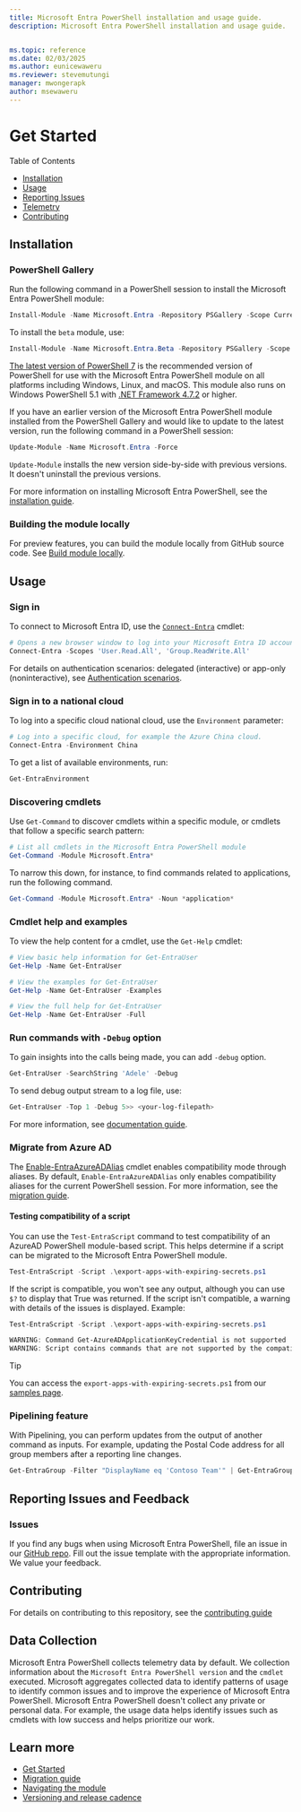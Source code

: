 ```yaml
---
title: Microsoft Entra PowerShell installation and usage guide.
description: Microsoft Entra PowerShell installation and usage guide.


ms.topic: reference
ms.date: 02/03/2025
ms.author: eunicewaweru
ms.reviewer: stevemutungi
manager: mwongerapk
author: msewaweru
---
```


# Get Started

Table of Contents

- [Installation](#installation)
- [Usage](#usage)
- [Reporting Issues](#reporting-issues-and-feedback)
- [Telemetry](#telemetry)
- [Contributing](#contributing)

## Installation

### PowerShell Gallery

Run the following command in a PowerShell session to install the Microsoft Entra PowerShell module:

```powershell
Install-Module -Name Microsoft.Entra -Repository PSGallery -Scope CurrentUser -Force -AllowClobber
```

To install the `beta` module, use:

```powershell
Install-Module -Name Microsoft.Entra.Beta -Repository PSGallery -Scope CurrentUser -Force -AllowClobber
```

[The latest version of PowerShell 7][PowerShellCore] is the recommended version of PowerShell for
use with the Microsoft Entra PowerShell module on all platforms including Windows, Linux, and macOS. This module
also runs on Windows PowerShell 5.1 with [.NET Framework 4.7.2][DotNetFramework] or higher.

If you have an earlier version of the Microsoft Entra PowerShell module installed from the PowerShell Gallery
and would like to update to the latest version, run the following command in a PowerShell session:

```powershell
Update-Module -Name Microsoft.Entra -Force
```

`Update-Module` installs the new version side-by-side with previous versions. It doesn't uninstall
the previous versions.

For more information on installing Microsoft Entra PowerShell, see the
[installation guide][InstallationGuide].

### Building the module locally

For preview features, you can build the module locally from GitHub source code. See [Build module locally](./build/BUILD.md).

## Usage

### Sign in

To connect to Microsoft Entra ID, use the [`Connect-Entra`][Connect-Entra] cmdlet:

```powershell
# Opens a new browser window to log into your Microsoft Entra ID account.
Connect-Entra -Scopes 'User.Read.All', 'Group.ReadWrite.All'
```

For details on authentication scenarios: delegated (interactive) or app-only (noninteractive), see [Authentication scenarios][authentication-scenarios].

### Sign in to a national cloud

To log into a specific cloud national cloud, use the `Environment` parameter:

```powershell
# Log into a specific cloud, for example the Azure China cloud.
Connect-Entra -Environment China
```

To get a list of available environments, run:

```powershell
Get-EntraEnvironment
```

### Discovering cmdlets

Use `Get-Command` to discover cmdlets within a specific module, or cmdlets that follow a specific
search pattern:

```powershell
# List all cmdlets in the Microsoft Entra PowerShell module
Get-Command -Module Microsoft.Entra*
```

To narrow this down, for instance, to find commands related to applications, run the following command.

```powershell
Get-Command -Module Microsoft.Entra* -Noun *application*
```

### Cmdlet help and examples

To view the help content for a cmdlet, use the `Get-Help` cmdlet:

```powershell
# View basic help information for Get-EntraUser
Get-Help -Name Get-EntraUser

# View the examples for Get-EntraUser
Get-Help -Name Get-EntraUser -Examples

# View the full help for Get-EntraUser
Get-Help -Name Get-EntraUser -Full
```

### Run commands with `-Debug` option

To gain insights into the calls being made, you can add `-debug` option.

```powershell
Get-EntraUser -SearchString 'Adele' -Debug
```

To send debug output stream to a log file, use:

```powershell
Get-EntraUser -Top 1 -Debug 5>> <your-log-filepath>
```

For more information, see [documentation guide][debug-guide].

### Migrate from Azure AD

The [Enable-EntraAzureADAlias][enable-entraazureadalias] cmdlet enables compatibility mode through aliases. By default, `Enable-EntraAzureADAlias` only enables compatibility aliases for the current PowerShell session. For more information, see the [migration guide][migrationGuideLink].

#### Testing compatibility of a script

You can use the `Test-EntraScript` command to test compatibility of an AzureAD PowerShell module-based script. This helps determine if a script can be migrated to the Microsoft Entra PowerShell module.

```powershell
Test-EntraScript -Script .\export-apps-with-expiring-secrets.ps1
```

If the script is compatible, you won't see any output, although you can use `$?` to display that True was returned. If the script isn't compatible, a warning with details of the issues is displayed. Example:

```powershell
Test-EntraScript -Script .\export-apps-with-expiring-secrets.ps1

WARNING: Command Get-AzureADApplicationKeyCredential is not supported
WARNING: Script contains commands that are not supported by the compatibility adapter.
```

> [!TIP]
> You can access the `export-apps-with-expiring-secrets.ps1` from our [samples page](./samples/export-apps-with-expiring-secrets.ps1).

### Pipelining feature

With Pipelining, you can perform updates from the output of another command as inputs. For example, updating the Postal Code address for all group members after a reporting line changes.

```powershell
Get-EntraGroup -Filter "DisplayName eq 'Contoso Team'" | Get-EntraGroupMember | Set-EntraUser -PostalCode 90134 
```

## Reporting Issues and Feedback

### Issues

If you find any bugs when using Microsoft Entra PowerShell, file an issue in our [GitHub repo][GitHubRepo].
Fill out the issue template with the appropriate information. We value your feedback.

## Contributing

For details on contributing to this repository, see the [contributing guide](CONTRIBUTING.md)

## Data Collection

Microsoft Entra PowerShell collects telemetry data by default. We collection information about the `Microsoft Entra PowerShell version` and the `cmdlet` executed. Microsoft aggregates collected data to identify patterns of usage to identify common issues and to improve the experience of Microsoft Entra PowerShell. Microsoft Entra PowerShell doesn't collect any private or personal data. For example, the usage data helps identify issues such as cmdlets with low success and helps prioritize our work.

## Learn more

- [Get Started][GettingStartedGuide]
- [Migration guide][migrationGuideLink]
- [Navigating the module][navigate-the-module]
- [Versioning and release cadence][versioning-and-release-cadence]

[DotNetFramework]: https://dotnet.microsoft.com/download/dotnet-framework-runtime
[PowerShellCore]: https://github.com/PowerShell/PowerShell/releases/latest
[InstallationGuide]: https://learn.microsoft.com/powershell/entra-powershell/installation
[GettingStartedGuide]: https://learn.microsoft.com/powershell/entra-powershell/quickstart-entra-powershell
[Connect-Entra]:https://learn.microsoft.com/powershell/module/microsoft.entra/connect-entra
[authentication-scenarios]:https://learn.microsoft.com/powershell/entra-powershell/authentication-scenarios
[GitHubRepo]: https://aka.ms/entra/ps/issues
[debug-guide]: https://learn.microsoft.com/powershell/entra-powershell/entra-powershell-best-practices#use-the-debug-option
[migrationGuideLink]: https://learn.microsoft.com/powershell/entra-powershell/migration-guide
[enable-entraazureadalias]: https://learn.microsoft.com/powershell/module/microsoft.entra/enable-entraazureadalias
[versioning-and-release-cadence]: https://learn.microsoft.com/powershell/entra-powershell/entraps-versioning-release-cadence
[navigate-the-module]: https://learn.microsoft.com/powershell/entra-powershell/navigate-entra-powershell
